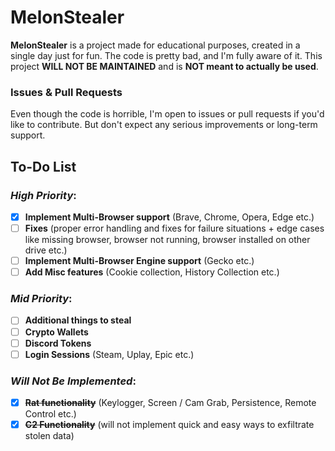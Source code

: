 # MelonStealer

**MelonStealer** is a project made for educational purposes, created in a single day just for fun. The code is pretty bad, and I'm fully aware of it. This project **WILL NOT BE MAINTAINED** and is **NOT meant to actually be used**.

### Issues & Pull Requests

Even though the code is horrible, I'm open to issues or pull requests if you'd like to contribute. But don't expect any serious improvements or long-term support.

## To-Do List

### *High Priority*:

- [X] **Implement Multi-Browser support** (Brave, Chrome, Opera, Edge etc.)
- [ ] **Fixes** (proper error handling and fixes for failure situations + edge cases like missing browser, browser not running, browser installed on other drive etc.)
- [ ] **Implement Multi-Browser Engine support** (Gecko etc.)
- [ ] **Add Misc features** (Cookie collection, History Collection etc.)

### *Mid Priority*:

- [ ] **Additional things to steal**
- [ ] **Crypto Wallets**
- [ ] **Discord Tokens**
- [ ] **Login Sessions** (Steam, Uplay, Epic etc.)

### *Will Not Be Implemented*:

- [x] ~~**Rat functionality**~~ (Keylogger, Screen / Cam Grab, Persistence, Remote Control etc.)
- [x] ~~**C2 Functionality**~~ (will not implement quick and easy ways to exfiltrate stolen data)
